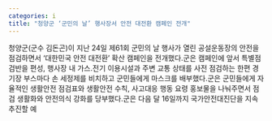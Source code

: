 ```yaml
---
categories: i
title: "청양군 ‘군민의 날’ 행사장서 안전 대전환 캠페인 전개"
---
```

청양군(군수 김돈곤)이 지난 24일 제61회 군민의 날 행사가 열린 공설운동장의 안전을 점검하면서 &lsquo;대한민국 안전 대전환&rsquo; 확산 캠페인을 전개했다.군은 캠페인에 앞서 특별점검반을 편성, 행사장 내 가스․전기 이용시설과 주변 교통 상태를 사전 점검하는 한편 경기장 부스마다 손 세정제를 비치하고 군민들에게 마스크를 배부했다.군은 군민들에게 자율적인 생활안전 점검표와 생활안전 수칙, 사고대응 행동 요령 홍보물을 나눠주면서 점검 생활화와 안전의식 강화를 당부했다.군은 다음 달 16일까지 국가안전대진단을 지속 추진할 예